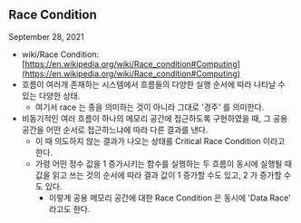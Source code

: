 ## Race Condition
September 28, 2021
- wiki/Race Condition: [https://en.wikipedia.org/wiki/Race_condition#Computing](https://en.wikipedia.org/wiki/Race_condition#Computing)
- 흐름이 여러개 존재하는 시스템에서 흐름들의 다양한 실행 순서에 따라 나타날 수 있는 다양한 상태.
	- 여기서 race 는 종을 의미하는 것이 아니라 그대로 '경주' 를 의미한다.
- 비동기적인 여러 흐름이 하나의 메모리 공간에 접근하도록 구현하였을 때, 그 공용 공간을 어떤 순서로 접근하느냐에 따라 다른 결과를 낸다.
	- 이 때 의도하지 않는 결과가 나오는 상태를 Critical Race Condition 이라고 한다.
	- 가령 어떤 정수 값을 1 증가시키는 함수를 실행하는 두 흐름이 동시에 실행될 때 값을 읽고 쓰는 것의 순서에 따라 결과 값이 1 증가할 수도 있고, 2 가 증가할 수도 있다.
		- 이렇게 공용 메모리 공간에 대한 Race Condition 은 동시에 'Data Race' 라고도 한다.
